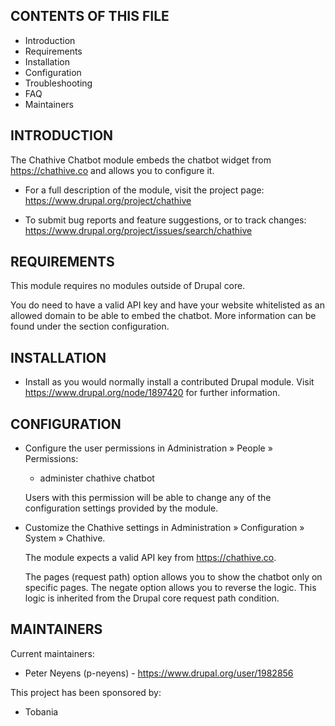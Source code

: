 CONTENTS OF THIS FILE
---------------------

  * Introduction
  * Requirements
  * Installation
  * Configuration
  * Troubleshooting
  * FAQ
  * Maintainers

INTRODUCTION
------------

The Chathive Chatbot module embeds the chatbot widget from https://chathive.co and
allows you to configure it.

  * For a full description of the module, visit the project page:
   https://www.drupal.org/project/chathive

  * To submit bug reports and feature suggestions, or to track changes:
   https://www.drupal.org/project/issues/search/chathive


REQUIREMENTS
------------

This module requires no modules outside of Drupal core.

You do need to have a valid API key and have your website whitelisted
as an allowed domain to be able to embed the chatbot. More information
can be found under the section configuration.


INSTALLATION
------------

  * Install as you would normally install a contributed Drupal module. Visit
    https://www.drupal.org/node/1897420 for further information.


CONFIGURATION
-------------

  * Configure the user permissions in Administration » People » Permissions:

    - administer chathive chatbot

    Users with this permission will be able to change any of the configuration
    settings provided by the module.

  * Customize the Chathive settings in Administration » Configuration » System
    » Chathive.

    The module expects a valid API key from https://chathive.co.

    The pages (request path) option allows you to show the chatbot only on
    specific pages. The negate option allows you to reverse the logic. This
    logic is inherited from the Drupal core request path condition.

MAINTAINERS
-----------

Current maintainers:
* Peter Neyens (p-neyens) - https://www.drupal.org/user/1982856

This project has been sponsored by:
* Tobania
